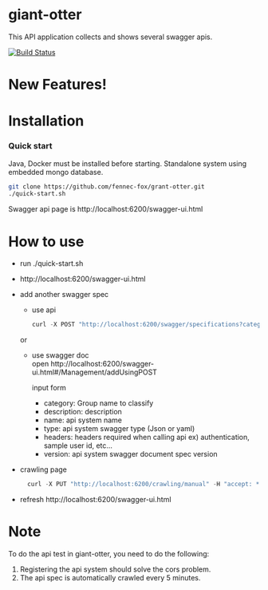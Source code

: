 # giant-otter
This API application collects and shows several swagger apis.

[![Build Status](https://github.com/stray-cat-developers/giant-otter/actions/workflows/gradle.yml/badge.svg)](https://github.com/stray-cat-developers/giant-otter)

# New Features!

# Installation
### Quick start
Java, Docker must be installed before starting.
Standalone system using embedded mongo database.

```sh
git clone https://github.com/fennec-fox/grant-otter.git
./quick-start.sh
```
Swagger api page is http://localhost:6200/swagger-ui.html

# How to use
*  run ./quick-start.sh
*  http://localhost:6200/swagger-ui.html
*  add another swagger spec         
    * use api
        ```js
        curl -X POST "http://localhost:6200/swagger/specifications?category=PET&description=pet%20store%20sample&name=Pet%20Store&type=JSON&url=https%3A%2F%2Fpetstore.swagger.io%2Fv2%2Fswagger.json&version=2.0" -H "accept: */*"
        ```
    or 
    
    * use swagger doc     
        open http://localhost:6200/swagger-ui.html#/Management/addUsingPOST
    
        input form
        - category:  Group name to classify
        - description: description
        - name: api system name
        - type: api system swagger type (Json or yaml)
        - headers: headers required when calling api ex) authentication, sample user id, etc...
        - version: api system swagger document spec version 
* crawling page 
    ```js
      curl -X PUT "http://localhost:6200/crawling/manual" -H "accept: */*"
    ```
*  refresh http://localhost:6200/swagger-ui.html 
  
  
# Note

To do the api test in giant-otter, you need to do the following:
1. Registering the api system should solve the cors problem.
2. The api spec is automatically crawled every 5 minutes.
  

